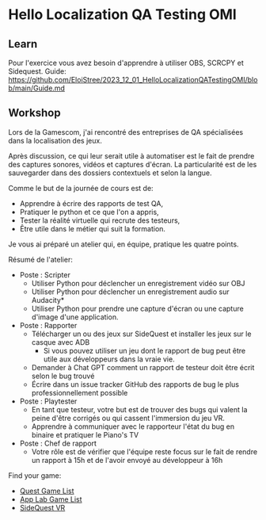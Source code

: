 # Hello Localization QA Testing OMI

## Learn

Pour l'exercice vous avez besoin d'apprendre à utiliser OBS, SCRCPY et Sidequest.
Guide: https://github.com/EloiStree/2023_12_01_HelloLocalizationQATestingOMI/blob/main/Guide.md

## Workshop


Lors de la Gamescom, j'ai rencontré des entreprises de QA spécialisées dans la localisation des jeux.

Après discussion, ce qui leur serait utile à automatiser est le fait de prendre des captures sonores, vidéos et captures d'écran. La particularité est de les sauvegarder dans des dossiers contextuels et selon la langue.

Comme le but de la journée de cours est de:
- Apprendre à écrire des rapports de test QA,
- Pratiquer le python et ce que l'on a appris,
- Tester la réalité virtuelle qui recrute des testeurs,
- Être utile dans le métier qui suit la formation.

Je vous ai préparé un atelier qui, en équipe, pratique les quatre points.

Résumé de l'atelier:
- Poste : Scripter
  - Utiliser Python pour déclencher un enregistrement vidéo sur OBJ
  - Utiliser Python pour déclencher un enregistrement audio sur Audacity*
  - Utiliser Python pour prendre une capture d'écran ou une capture d'image d'une application.
- Poste : Rapporter
  - Télécharger un ou des jeux sur SideQuest et installer les jeux sur le casque avec ADB
    - Si vous pouvez utiliser un jeu dont le rapport de bug peut être utile aux développeurs dans la vraie vie.
  - Demander à Chat GPT comment un rapport de testeur doit être écrit selon le bug trouvé
  - Écrire dans un issue tracker GitHub des rapports de bug le plus professionnellement possible
- Poste : Playtester
  - En tant que testeur, votre but est de trouver des bugs qui valent la peine d'être corrigés ou qui cassent l'immersion du jeu VR.
  - Apprendre à communiquer avec le rapporteur l'état du bug en binaire et pratiquer le Piano's TV
- Poste : Chef de rapport
  - Votre rôle est de vérifier que l'équipe reste focus sur le fait de rendre un rapport à 15h et de l'avoir envoyé au développeur à 16h

Find your game:
- [Quest Game List](https://questgamelist.com/Free/)
- [App Lab Game List](https://applabgamelist.com/Best)
- [SideQuest VR](https://sidequestvr.com)
